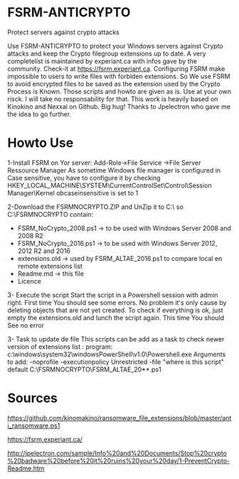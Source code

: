 # FSRM-ANTICRYPTO
Protect servers against crypto attacks

Use FSRM-ANTICRYPTO to protect your Windows servers against Crypto attacks and keep the Crypto filegroup extensions up to date.
A very completelist is maintained by experiant.ca with infos gave by the community. Check-it at https://fsrm.experiant.ca.
Configuring FSRM make impossible to users to write files with forbiden extensions. So We use FSRM to avoid encrypted files to be saved as the extension used by the Crypto Process is Known.
Those scripts and howto are given as is. Use at your own risck. I will take no responsability for that.
This work is heavily based on Kinokino and Nexxai on Github. Big hug!
Thanks to Jpelectron who gave me the idea to go further.

# Howto Use 
1-Install FSRM on Yor server: Add-Role->File Service ->File Server Ressource Manager
As sometime Windows file manager is configured in Case sensitive, you have to
configure it by checking HKEY_LOCAL_MACHINE\SYSTEM\CurrentControlSet\Control\Session Manager\Kernel obcaseinsensitive is set to 1

2-Download the FSRMNOCRYPTO.ZIP and UnZip it to C:\ so C:\FSRMNOCRYPTO contain:
- FSRM_NoCrypto_2008.ps1 -> to be used with Windows Server 2008 and 2008 R2
- FSRM_NoCrypto_2016.ps1 -> to be used with Windows Server 2012, 2012 R2 and 2016
- extensions.old -> used by FSRM_ALTAE_2016.ps1 to compare local en remote extensions list
- Readme.md -> this file
- Licence

3- Execute the script
Start the script in a Powershell session with admin right.
First time You should see some errors. No problem it's only cause by deleting objects that are not yet created.
To check if everything is ok, just empty the extensions.old and lunch the script again. This time You should See no error

3- Task to update de file
This scripts can be add as a task to check newer version of extensions list : 
program: c:\windows\system32\windowsPowerShell\v1.0\Powershell.exe
Arguments to add: -noprofile  -executionpolicy Unrestricted -file "where is this script" default C:\FSRMNOCRYPTO\FSRM_ALTAE_20**.ps1 

# Sources #
https://github.com/kinomakino/ransomware_file_extensions/blob/master/anti_ransomware.ps1

https://fsrm.experiant.ca/

http://jpelectron.com/sample/Info%20and%20Documents/Stop%20crypto%20badware%20before%20it%20ruins%20your%20day/1-PreventCrypto-Readme.htm

